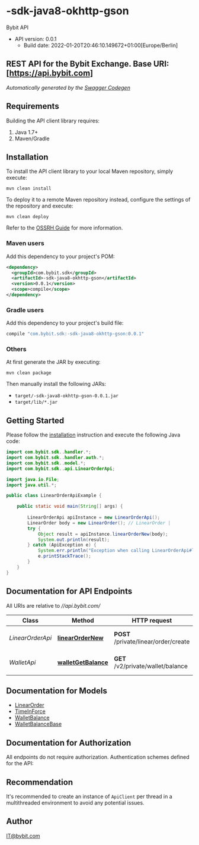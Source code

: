 # -sdk-java8-okhttp-gson

Bybit API
- API version: 0.0.1
  - Build date: 2022-01-20T20:46:10.149672+01:00[Europe/Berlin]

## REST API for the Bybit Exchange. Base URI: [https://api.bybit.com]  


*Automatically generated by the [Swagger Codegen](https://github.com/swagger-api/swagger-codegen)*


## Requirements

Building the API client library requires:
1. Java 1.7+
2. Maven/Gradle

## Installation

To install the API client library to your local Maven repository, simply execute:

```shell
mvn clean install
```

To deploy it to a remote Maven repository instead, configure the settings of the repository and execute:

```shell
mvn clean deploy
```

Refer to the [OSSRH Guide](http://central.sonatype.org/pages/ossrh-guide.html) for more information.

### Maven users

Add this dependency to your project's POM:

```xml
<dependency>
  <groupId>com.bybit.sdk</groupId>
  <artifactId>-sdk-java8-okhttp-gson</artifactId>
  <version>0.0.1</version>
  <scope>compile</scope>
</dependency>
```

### Gradle users

Add this dependency to your project's build file:

```groovy
compile "com.bybit.sdk:-sdk-java8-okhttp-gson:0.0.1"
```

### Others

At first generate the JAR by executing:

```shell
mvn clean package
```

Then manually install the following JARs:

* `target/-sdk-java8-okhttp-gson-0.0.1.jar`
* `target/lib/*.jar`

## Getting Started

Please follow the [installation](#installation) instruction and execute the following Java code:

```java
import com.bybit.sdk..handler.*;
import com.bybit.sdk..handler.auth.*;
import com.bybit.sdk..model.*;
import com.bybit.sdk..api.LinearOrderApi;

import java.io.File;
import java.util.*;

public class LinearOrderApiExample {

    public static void main(String[] args) {
        
        LinearOrderApi apiInstance = new LinearOrderApi();
        LinearOrder body = new LinearOrder(); // LinearOrder | 
        try {
            Object result = apiInstance.linearOrderNew(body);
            System.out.println(result);
        } catch (ApiException e) {
            System.err.println("Exception when calling LinearOrderApi#linearOrderNew");
            e.printStackTrace();
        }
    }
}
```

## Documentation for API Endpoints

All URIs are relative to *//api.bybit.com/*

Class | Method | HTTP request | Description
------------ | ------------- | ------------- | -------------
*LinearOrderApi* | [**linearOrderNew**](docs/LinearOrderApi.md#linearOrderNew) | **POST** /private/linear/order/create | Create Active Order
*WalletApi* | [**walletGetBalance**](docs/WalletApi.md#walletGetBalance) | **GET** /v2/private/wallet/balance | get wallet balance info

## Documentation for Models

 - [LinearOrder](docs/LinearOrder.md)
 - [TimeInForce](docs/TimeInForce.md)
 - [WalletBalance](docs/WalletBalance.md)
 - [WalletBalanceBase](docs/WalletBalanceBase.md)

## Documentation for Authorization

All endpoints do not require authorization.
Authentication schemes defined for the API:

## Recommendation

It's recommended to create an instance of `ApiClient` per thread in a multithreaded environment to avoid any potential issues.

## Author

IT@bybit.com
